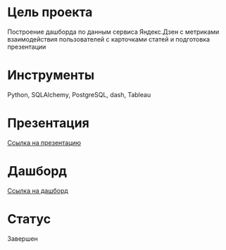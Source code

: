 # Цель проекта
Построение дашборда по данным сервиса Яндекс.Дзен с метриками взаимодействия пользователей с карточками статей и подготовка презентации
# Инструменты
Python, SQLAlchemy, PostgreSQL, dash, Tableau
# Презентация
[Ссылка на презентацию](https://disk.yandex.ru/d/u6WcUuKeO64hOw)
# Дашборд 
[Ссылка на дашборд](https://public.tableau.com/app/profile/.44884319/viz/_16522856929440/_?publish=yes)
# Статус
Завершен

